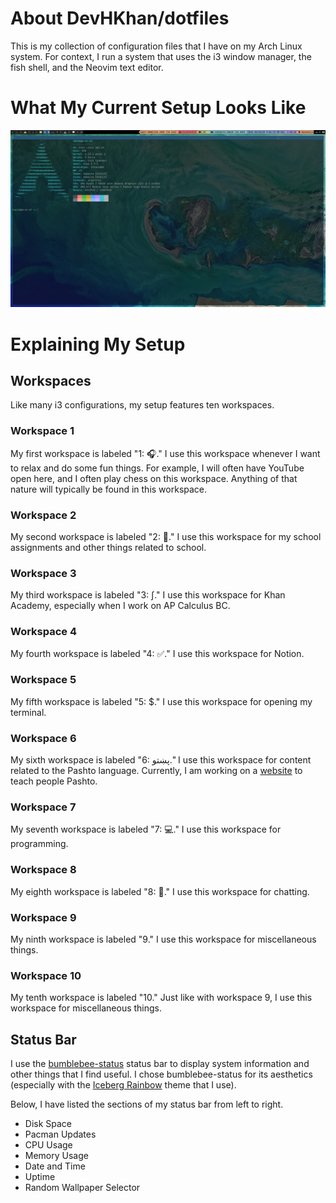 
# About DevHKhan/dotfiles

This is my collection of configuration files that I have on my Arch Linux system. For context, I run a system that uses the i3 window manager, the fish shell, and the Neovim text editor.

# What My Current Setup Looks Like

![A screenshot of my Arch Linux setup](setup.png)

# Explaining My Setup

## Workspaces

Like many i3 configurations, my setup features ten workspaces.

### Workspace 1

My first workspace is labeled "1: 🎧." I use this workspace whenever I want to relax and do some fun things. For example, I will often have YouTube open here, and I often play chess on this workspace. Anything of that nature will typically be found in this workspace.

### Workspace 2

My second workspace is labeled "2: 🏫." I use this workspace for my school assignments and other things related to school.

### Workspace 3

My third workspace is labeled "3: ∫." I use this workspace for Khan Academy, especially when I work on AP Calculus BC.

### Workspace 4

My fourth workspace is labeled "4: ✅." I use this workspace for Notion.

### Workspace 5

My fifth workspace is labeled "5: $." I use this workspace for opening my terminal.

### Workspace 6

My sixth workspace is labeled "6: پښتو." I use this workspace for content related to the Pashto language. Currently, I am working on a [website](https://devhkhan.github.io/) to teach people Pashto.

### Workspace 7

My seventh workspace is labeled "7: 💻." I use this workspace for programming.

### Workspace 8

My eighth workspace is labeled "8: 💬." I use this workspace for chatting.

### Workspace 9

My ninth workspace is labeled "9." I use this workspace for miscellaneous things.

### Workspace 10

My tenth workspace is labeled "10." Just like with workspace 9, I use this workspace for miscellaneous things.

## Status Bar

I use the [bumblebee-status](https://github.com/tobi-wan-kenobi/bumblebee-status) status bar to display system information and other things that I find useful. I chose bumblebee-status for its aesthetics (especially with the [Iceberg Rainbow](https://bumblebee-status.readthedocs.io/en/main/themes.html#id12) theme that I use).

Below, I have listed the sections of my status bar from left to right.

* Disk Space
* Pacman Updates
* CPU Usage
* Memory Usage
* Date and Time
* Uptime
* Random Wallpaper Selector